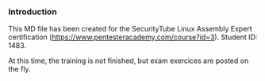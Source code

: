 ### Introduction

This MD file has been created for the SecurityTube Linux Assembly Expert certification (https://www.pentesteracademy.com/course?id=3). Student ID: 1483.

At this time, the training is not finished, but exam exercices are posted on the fly.
